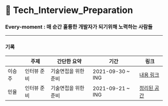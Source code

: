 # 🌠 Tech_Interview_Preparation 


### Every-moment  :  매 순간 훌륭한 개발자가 되기위해 노력하는 사람들 


---


### 기록
|  | 주제 | 간단한 요약 |  기간 |  링크 |
|-------|-------|----------------------|-------|-------|
|이승주 | 인터뷰 준비 | 기술면접을 위한 준비 | 2021-09-30 ~ ING  | <a href="-" target="_blank">내용 링크</a>|
| 민율  | 인터뷰 준비 | 기술면접을 위한 준비  | 2021-09-21 ~ ING  | <a href="https://github.com/every-moment/Tech_Interview_Preparation/tree/main/%EB%AF%BC%EC%9C%A8">정리된 공간</a> |


